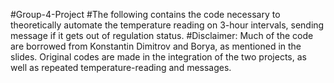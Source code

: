 #Group-4-Project
#The following contains the code necessary to theoretically automate the temperature reading on 3-hour intervals, sending message if it gets out of regulation status.
#Disclaimer: Much of the code are borrowed from Konstantin Dimitrov and Borya, as mentioned in the slides. Original codes are made in the integration of the two projects, as well as repeated temperature-reading and messages.
